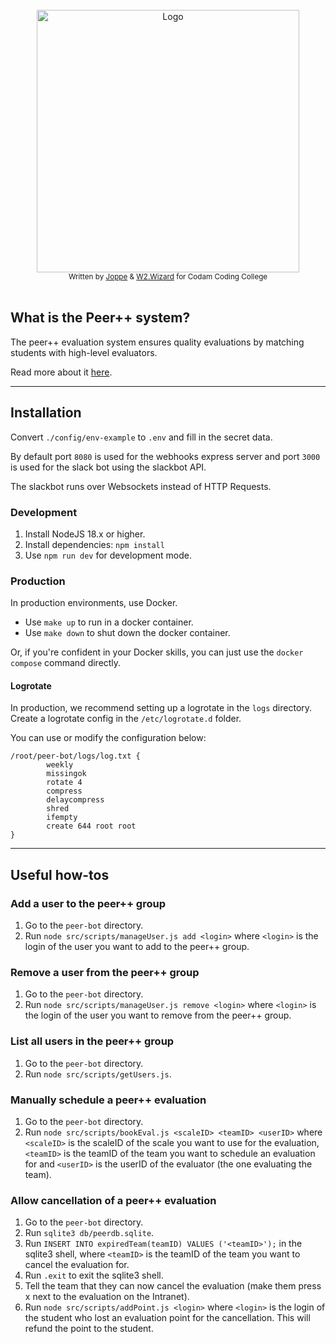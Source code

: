 </br>
<div align="center">
  <img width=420 src="https://user-images.githubusercontent.com/63303990/186118455-d1a2c167-702d-4be9-8e9e-08f3b7791902.png" alt="Logo">
</div>
<div align="center">
  <sub>Written by <a href="https://github.com/SirMorfield/">Joppe</a> & <a href="https://portfolio.w2wizard.dev/">W2.Wizard</a> for Codam Coding College </sub>
</div>
</br>

## What is the Peer++ system?
The peer++ evaluation system ensures quality evaluations by matching students with high-level evaluators.

Read more about it [here](https://codam.notion.site/Peer-Evaluations-810cdd6714074f1b881fc8d4e54e5e5f).

---

## Installation
Convert `./config/env-example` to `.env` and fill in the secret data.

By default port `8080` is used for the webhooks express server
and port `3000` is used for the slack bot using the slackbot API.

The slackbot runs over Websockets instead of HTTP Requests.

### Development
1. Install NodeJS 18.x or higher.
2. Install dependencies: `npm install`
3. Use `npm run dev` for development mode.

### Production
In production environments, use Docker.

- Use `make up` to run in a docker container.
- Use `make down` to shut down the docker container.

Or, if you're confident in your Docker skills, you can just use the `docker compose` command directly.

#### Logrotate
In production, we recommend setting up a logrotate in the `logs` directory.
Create a logrotate config in the `/etc/logrotate.d` folder.

You can use or modify the configuration below:
```
/root/peer-bot/logs/log.txt {
        weekly
        missingok
        rotate 4
        compress
        delaycompress
        shred
        ifempty
        create 644 root root
}
```

---

## Useful how-tos
### Add a user to the peer++ group
1. Go to the `peer-bot` directory.
2. Run `node src/scripts/manageUser.js add <login>` where `<login>` is the login of the user you want to add to the peer++ group.

### Remove a user from the peer++ group
1. Go to the `peer-bot` directory.
2. Run `node src/scripts/manageUser.js remove <login>` where `<login>` is the login of the user you want to remove from the peer++ group.

### List all users in the peer++ group
1. Go to the `peer-bot` directory.
2. Run `node src/scripts/getUsers.js`.

### Manually schedule a peer++ evaluation
1. Go to the `peer-bot` directory.
2. Run `node src/scripts/bookEval.js <scaleID> <teamID> <userID>` where `<scaleID>` is the scaleID of the scale you want to use for the evaluation, `<teamID>` is the teamID of the team you want to schedule an evaluation for and `<userID>` is the userID of the evaluator (the one evaluating the team).

### Allow cancellation of a peer++ evaluation
1. Go to the `peer-bot` directory.
2. Run `sqlite3 db/peerdb.sqlite`.
3. Run `INSERT INTO expiredTeam(teamID) VALUES ('<teamID>');` in the sqlite3 shell, where `<teamID>` is the teamID of the team you want to cancel the evaluation for.
4. Run `.exit` to exit the sqlite3 shell.
5. Tell the team that they can now cancel the evaluation (make them press x next to the evaluation on the Intranet).
6. Run `node src/scripts/addPoint.js <login>` where `<login>` is the login of the student who lost an evaluation point for the cancellation. This will refund the point to the student.
